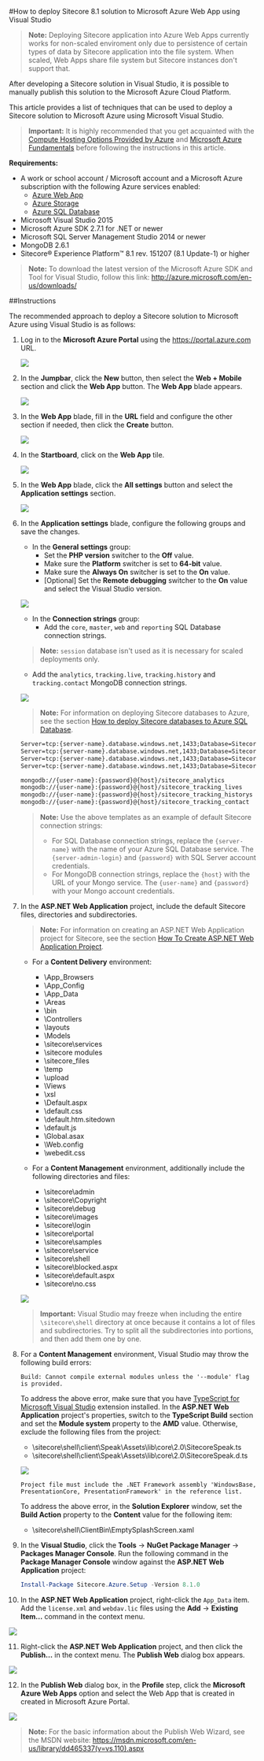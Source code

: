 #How to deploy Sitecore 8.1 solution to Microsoft Azure Web App using Visual Studio

> **Note:** Deploying Sitecore application into Azure Web Apps currently works for non-scaled enviroment only due to persistence of certain types of data by Sitecore application into the file system. When scaled, Web Apps share file system but Sitecore instances don't support that. 

After developing a Sitecore solution in Visual Studio, it is possible to manually publish this solution to the Microsoft Azure Cloud Platform.

This article provides a list of techniques that can be used to deploy a Sitecore solution to Microsoft Azure using Microsoft Visual Studio.

> **Important:** It is highly recommended that you get acquainted with the [Compute Hosting Options Provided by Azure](http://azure.microsoft.com/en-us/documentation/articles/fundamentals-application-models/) and [Microsoft Azure Fundamentals](http://www.microsoftvirtualacademy.com/colleges/Azure-fundamentals) before following the instructions in this article.

**Requirements:**
- A work or school account / Microsoft account and a Microsoft Azure subscription with the following Azure services enabled:
  - [Azure Web App](https://msdn.microsoft.com/en-us/library/azure/dn948515.aspx)
  - [Azure Storage](https://msdn.microsoft.com/en-us/library/azure/gg433040.aspx)
  - [Azure SQL Database](https://msdn.microsoft.com/en-us/library/azure/ee336279.aspx)
- Microsoft Visual Studio 2015
- Microsoft Azure SDK 2.7.1 for .NET or newer 
- Microsoft SQL Server Management Studio 2014 or newer
- MongoDB 2.6.1
- Sitecore® Experience Platform™ 8.1 rev. 151207 (8.1 Update-1) or higher

> **Note:** To download the latest version of the Microsoft Azure SDK and Tool for Visual Studio, follow this link: http://azure.microsoft.com/en-us/downloads/

##Instructions

The recommended approach to deploy a Sitecore solution to Microsoft Azure using Visual Studio is as follows:

1. Log in to the **Microsoft Azure Portal** using the https://portal.azure.com URL.
  
   ![](./media/how-to-deploy-sitecore-81-solution-to-microsoft-azure-web-app-using-visual-studio/AzurePortal-WebApp-01.png)
  
2. In the **Jumpbar**, click the **New** button, then select the **Web + Mobile** section and click the **Web App** button. The **Web App** blade appears.
   
   ![](./media/how-to-deploy-sitecore-81-solution-to-microsoft-azure-web-app-using-visual-studio/AzurePortal-WebApp-02.png)
   
3. In the **Web App** blade, fill in the **URL** field and configure the other section if needed, then click the **Create** button. 
 
   ![](./media/how-to-deploy-sitecore-81-solution-to-microsoft-azure-web-app-using-visual-studio/AzurePortal-WebApp-03.png)
 
4. In the **Startboard**, click on the **Web App** tile.

   ![](./media/how-to-deploy-sitecore-81-solution-to-microsoft-azure-web-app-using-visual-studio/AzurePortal-WebApp-04.png)

5. In the **Web App** blade, click the **All settings** button and select the **Application settings** section.
 
   ![](./media/how-to-deploy-sitecore-81-solution-to-microsoft-azure-web-app-using-visual-studio/AzurePortal-WebApp-05.png)
 
6. In the **Application settings** blade, configure the following groups and save the changes.
 
   - In the **General settings** group:
     + Set the **PHP version** switcher to the **Off** value. 
     + Make sure the **Platform** switcher is set to **64-bit** value.
     + Make sure the **Always On** switcher is set to the **On** value.
     + \[Optional\] Set the **Remote debugging** switcher to the **On** value and select the Visual Studio version.
   
   ![](./media/how-to-deploy-sitecore-81-solution-to-microsoft-azure-web-app-using-visual-studio/AzurePortal-WebApp-06.png)
   
   - In the **Connection strings** group:
     + Add the `core`, `master`, `web` and `reporting` SQL Database connection strings.
   > **Note:** `session` database isn't used as it is necessary for scaled deployments only.
     + Add the `analytics`, `tracking.live`, `tracking.history` and `tracking.contact` MongoDB connection strings.   

   ![](./media/how-to-deploy-sitecore-81-solution-to-microsoft-azure-web-app-using-visual-studio/AzurePortal-WebApp-07.png)
  
   > **Note:** For information on deploying Sitecore databases to Azure, see the section [How to deploy Sitecore databases to Azure SQL Database](how-to-deploy-sitecore-databases-to-azure-sql-database.md).
      
   ```xml
   Server=tcp:{server-name}.database.windows.net,1433;Database=Sitecore.Core;User ID={server-admin-login}@{server-name};Password={password};Trusted_Connection=False;Encrypt=True
   Server=tcp:{server-name}.database.windows.net,1433;Database=Sitecore.Master;User ID={server-admin-login}@{server-name};Password={password};Trusted_Connection=False;Encrypt=True
   Server=tcp:{server-name}.database.windows.net,1433;Database=Sitecore.Web;User ID={server-admin-login}@{server-name};Password={password};Trusted_Connection=False;Encrypt=True
   Server=tcp:{server-name}.database.windows.net,1433;Database=Sitecore.Reporting;User ID={server-admin-login}@{server-name};Password={password};Trusted_Connection=False;Encrypt=True
   
   mongodb://{user-name}:{password}@{host}/sitecore_analytics
   mongodb://{user-name}:{password}@{host}/sitecore_tracking_lives
   mongodb://{user-name}:{password}@{host}/sitecore_tracking_historys
   mongodb://{user-name}:{password}@{host}/sitecore_tracking_contact 
   ```
   
   > **Note:** Use the above templates as an example of default Sitecore connection strings:
   > - For SQL Database connection strings, replace the `{server-name}` with the name of your Azure SQL Database service. The `{server-admin-login}` and `{password}` with SQL Server account credentials. 
   > - For MongoDB connection strings, replace the `{host}` with the URL of your Mongo service. The `{user-name}` and `{password}` with your Mongo account credentials.
   
7. In the **ASP.NET Web Application** project, include the default Sitecore files, directories and subdirectories. 

   > **Note:** For information on creating an ASP.NET Web Application project for Sitecore, see the section [How To Create ASP.NET Web Application Project](how-to-create-aspnet-web-application-project.md).

   - For a **Content Delivery** environment:
   
     + \App_Browsers
     + \App_Config
     + \App_Data
     + \Areas
     + \bin
     + \Controllers
     + \layouts
     + \Models
     + \sitecore\services
     + \sitecore modules
     + \sitecore_files
     + \temp
     + \upload
     + \Views
     + \xsl
     + \Default.aspx
     + \default.css
     + \default.htm.sitedown
     + \default.js
     + \Global.asax
     + \Web.config
     + \webedit.css

   - For a **Content Management** environment, additionally include the following directories and files:
   
     + \sitecore\admin
     + \sitecore\Copyright
     + \sitecore\debug
     + \sitecore\images
     + \sitecore\login
     + \sitecore\portal
     + \sitecore\samples
     + \sitecore\service
     + \sitecore\shell
     + \sitecore\blocked.aspx
     + \sitecore\default.aspx
     + \sitecore\no.css

   ![](./media/how-to-deploy-sitecore-81-solution-to-microsoft-azure-web-app-using-visual-studio/VS-01.png)

   > **Important:** Visual Studio may freeze when including the entire `\sitecore\shell` directory at once because it contains a lot of files and subdirectories. Try to split all the subdirectories into portions, and then add them one by one.

8. For a **Content Management** environment, Visual Studio may throw the following build errors:   
       
   ```
   Build: Cannot compile external modules unless the '--module' flag is provided.
   ```   
    
   To address the above error, make sure that you have [TypeScript for Microsoft Visual Studio](http://www.typescriptlang.org/) extension installed. In the **ASP.NET Web Application** project's properties, switch to the **TypeScript Build** section and set the **Module system** property to the **AMD** value. Otherwise, exclude the following files from the project:
   - \sitecore\shell\client\Speak\Assets\lib\core\2.0\SitecoreSpeak.ts
   - \sitecore\shell\client\Speak\Assets\lib\core\2.0\SitecoreSpeak.d.ts
    
    ![](./media/how-to-deploy-sitecore-81-solution-to-microsoft-azure-web-app-using-visual-studio/VS-01.1.png)
    
   ```
   Project file must include the .NET Framework assembly 'WindowsBase, PresentationCore, PresentationFramework' in the reference list.    
   ```
    
   To address the above error, in the **Solution Explorer** window, set the **Build Action** property to the **Content** value for the following item:
   - \sitecore\shell\ClientBin\EmptySplashScreen.xaml 
    
9. In the **Visual Studio**, click the **Tools** -> **NuGet Package Manager** -> **Packages Manager Console**. Run the following command in the **Package Manager Console** window against the **ASP.NET Web Application** project:     
  
   ```PowerShell
   Install-Package Sitecore.Azure.Setup -Version 8.1.0
   ```
   
10. In the **ASP.NET Web Application** project, right-click the `App_Data` item. Add the `license.xml` and `webdav.lic` files using the **Add** -> **Existing Item...** command in the context menu.

   ![](./media/how-to-deploy-sitecore-81-solution-to-microsoft-azure-web-app-using-visual-studio/VS-02.png)
 
11. Right-click the **ASP.NET Web Application** project, and then click the **Publish...**  in the context menu. The **Publish Web** dialog box appears.     

   ![](./media/how-to-deploy-sitecore-81-solution-to-microsoft-azure-web-app-using-visual-studio/VS-04.png)

12. In the **Publish Web** dialog box, in the **Profile** step, click the **Microsoft Azure Web Apps** option and select the Web App that is created in created in Microsoft Azure Portal. 

   ![](./media/how-to-deploy-sitecore-81-solution-to-microsoft-azure-web-app-using-visual-studio/VS-05.png)

   > **Note:** For the basic information about the Publish Web Wizard, see the MSDN website: https://msdn.microsoft.com/en-us/library/dd465337(v=vs.110).aspx 
